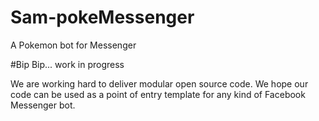 # Sam-pokeMessenger
A Pokemon bot for Messenger

#Bip Bip... work in progress

We are working hard to deliver modular open source code. We hope our code can be used as a point of entry template for any kind of Facebook Messenger bot.
